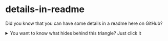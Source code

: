 # details-in-readme
Did you know that you can have some details in a readme here on GitHub?

<details>
  <summary>You want to know what hides behind this triangle? Just click it</summary>
  <p>Aweseom isnt it? Just add a little HTML to your README like this:</p>
</details>
